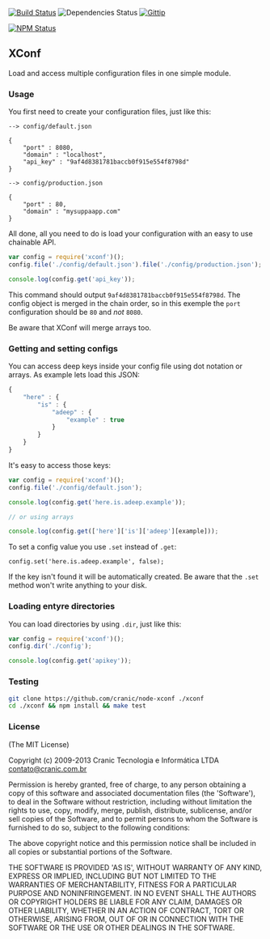 [![Build Status](https://travis-ci.org/cranic/node-xconf.png)](https://travis-ci.org/cranic/node-xconf) ![Dependencies Status](https://david-dm.org/cranic/node-xconf.png) [![Gittip](http://img.shields.io/gittip/cranic.png)](https://www.gittip.com/cranic)

[![NPM Status](https://nodei.co/npm/xconf.png?downloads=true)](http://npmjs.org/package/xconf)


## XConf

Load and access multiple configuration files in one simple module.

### Usage

You first need to create your configuration files, just like this:

```
--> config/default.json

{
    "port" : 8080,
    "domain" : "localhost",
    "api_key" : "9af4d8381781baccb0f915e554f8798d"
}

--> config/production.json

{
    "port" : 80,
    "domain" : "mysuppaapp.com"
}
```

All done, all you need to do is load your configuration with an easy to use chainable
API.

```javascript
var config = require('xconf')();
config.file('./config/default.json').file('./config/production.json');

console.log(config.get('api_key'));
```

This command should output `9af4d8381781baccb0f915e554f8798d`. The config object
is merged in the chain order, so in this exemple the `port` configuration should
be `80` and *not* `8080`.

Be aware that XConf will merge arrays too.

### Getting and setting configs

You can access deep keys inside your config file using dot notation or arrays. As
example lets load this JSON:

```javascript
{
    "here" : {
        "is" : {
            "adeep" : {
                "example" : true
            }
        }
    }
}
```

It's easy to access those keys:

```javascript
var config = require('xconf')();
config.file('./config/default.json');

console.log(config.get('here.is.adeep.example'));

// or using arrays

console.log(config.get(['here']['is']['adeep'][example]));
```

To set a config value you use `.set` instead of `.get`:

```
config.set('here.is.adeep.example', false);
```

If the key isn't found it will be automatically created. Be aware that the `.set`
method won't write anything to your disk.

### Loading entyre directories

You can load directories by using `.dir`, just like this:

```javascript
var config = require('xconf')();
config.dir('./config');

console.log(config.get('apikey'));
```

### Testing

```bash
git clone https://github.com/cranic/node-xconf ./xconf
cd ./xconf && npm install && make test
```

### License

(The MIT License)

Copyright (c) 2009-2013 Cranic Tecnologia e Informática LTDA <contato@cranic.com.br>

Permission is hereby granted, free of charge, to any person obtaining
a copy of this software and associated documentation files (the
'Software'), to deal in the Software without restriction, including
without limitation the rights to use, copy, modify, merge, publish,
distribute, sublicense, and/or sell copies of the Software, and to
permit persons to whom the Software is furnished to do so, subject to
the following conditions:

The above copyright notice and this permission notice shall be
included in all copies or substantial portions of the Software.

THE SOFTWARE IS PROVIDED 'AS IS', WITHOUT WARRANTY OF ANY KIND,
EXPRESS OR IMPLIED, INCLUDING BUT NOT LIMITED TO THE WARRANTIES OF
MERCHANTABILITY, FITNESS FOR A PARTICULAR PURPOSE AND NONINFRINGEMENT.
IN NO EVENT SHALL THE AUTHORS OR COPYRIGHT HOLDERS BE LIABLE FOR ANY
CLAIM, DAMAGES OR OTHER LIABILITY, WHETHER IN AN ACTION OF CONTRACT,
TORT OR OTHERWISE, ARISING FROM, OUT OF OR IN CONNECTION WITH THE
SOFTWARE OR THE USE OR OTHER DEALINGS IN THE SOFTWARE.

